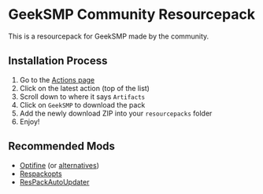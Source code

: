 # GeekSMP Community Resourcepack

This is a resourcepack for GeekSMP made by the community.

## Installation Process

1. Go to the [Actions page](https://github.com/srnyx/geeksmp-rp/actions)
2. Click on the latest action (top of the list)
3. Scroll down to where it says `Artifacts`
4. Click on `GeekSMP` to download the pack
5. Add the newly download ZIP into your `resourcepacks` folder
6. Enjoy!

## Recommended Mods

- [Optifine](https://optifine.net) (or [alternatives](https://lambdaurora.dev/optifine_alternatives))
- [Respackopts](https://modrinth.com/mod/respackopts)
- [ResPackAutoUpdater](https://www.curseforge.com/minecraft/mc-mods/respackautoupdater)
